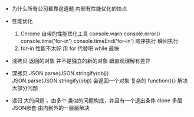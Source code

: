 - 为什么所有公司都靠这道题
    内部有性能优化的快点
- 性能优化
    1. Chrome 自带的性能优化工具
    console.warn console.error()
    console.time('for-in') console.timeEnd('for-in') 
    顺序执行 瞬间执行
    2. for-in 性能不太好 用 for 代替吧 while 最快
- 浅拷贝 返回的对象 并不是独立的新的对象
    跟直观理解有差异
- 深拷贝 JSON.parse(JSON.stringify(obj))
    JSON.parse(JSON.stringify(obj))
    会返回一个对象 复杂的 function(){}
    解决大部分问题

- 递归
    大的问题 ，由多个 类似的问题构成，并且有一个退出条件
    clone 多层JSON嵌套 由内到外的一层层解决